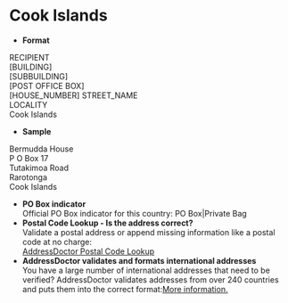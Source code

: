 Cook Islands
============

- **Format**

RECIPIENT  
[BUILDING]  
[SUBBUILDING]  
[POST OFFICE BOX]  
[HOUSE_NUMBER] STREET_NAME  
LOCALITY  
Cook Islands
- **Sample**

Bermudda House  
P O Box 17  
Tutakimoa Road  
Rarotonga  
Cook Islands
- **PO Box indicator**  
Official PO Box indicator for this country: PO Box|Private Bag
- **Postal Code Lookup - Is the address correct?**  
Validate a postal address or append missing information like a postal code at no charge:  
[AddressDoctor Postal Code Lookup](http://lookup.addressdoctor.com/lookup/default.aspx?lang=en&country=COK)
- **AddressDoctor validates and formats international addresses**  
You have a large number of international addresses that need to be verified? AddressDoctor validates addresses from over 240 countries and puts them into the correct format:[More information.](index.php?id=31&L=1)